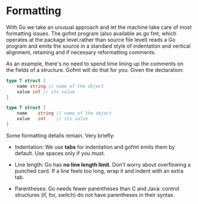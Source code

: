 # Formatting

With Go we take an unusual approach and let the machine take care of most formatting issues. The gofmt program (also available as go fmt, which operates at the package level rather than source file level) reads a Go program and emits the source in a standard style of indentation and vertical alignment, retaining and if necessary reformatting comments.

As an example, there's no need to spend time lining up the comments on the fields of a structure. Gofmt will do that for you. Given the declaration:

```go
type T struct {
    name string // name of the object
    value int // its value
}

type T struct {
    name    string // name of the object
    value   int    // its value
}
```

Some formatting details remain. Very briefly:

* Indentation: We use **tabs** for indentation and gofmt emits them by default. Use spaces only if you must.

* Line length: Go has **no line length limit**. Don't worry about overflowing a punched card. If a line feels too long, wrap it and indent with an extra tab.

* Parentheses: Go needs fewer parentheses than C and Java: control structures (if, for, switch) do not have parentheses in their syntax.
